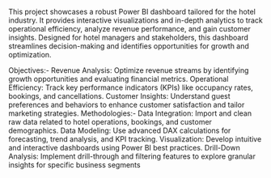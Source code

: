 This project showcases a robust Power BI dashboard tailored for the hotel industry. It provides interactive visualizations and in-depth analytics to track operational efficiency, analyze revenue performance, and gain customer insights. Designed for hotel managers and stakeholders, this dashboard streamlines decision-making and identifies opportunities for growth and optimization.

Objectives:-
Revenue Analysis: Optimize revenue streams by identifying growth opportunities and evaluating financial metrics.
Operational Efficiency: Track key performance indicators (KPIs) like occupancy rates, bookings, and cancellations.
Customer Insights: Understand guest preferences and behaviors to enhance customer satisfaction and tailor marketing strategies.
Methodologies:-
Data Integration: Import and clean raw data related to hotel operations, bookings, and customer demographics.
Data Modeling: Use advanced DAX calculations for forecasting, trend analysis, and KPI tracking.
Visualization: Develop intuitive and interactive dashboards using Power BI best practices.
Drill-Down Analysis: Implement drill-through and filtering features to explore granular insights for specific business segments
